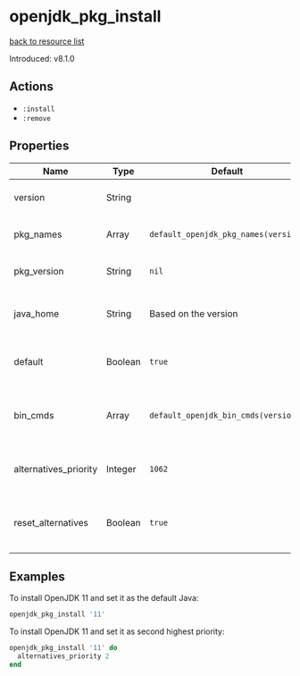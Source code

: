 
# openjdk_pkg_install

[back to resource list](https://github.com/sous-chefs/java#resources)

Introduced: v8.1.0

## Actions

- `:install`
- `:remove`

## Properties

| Name                  | Type    | Default                              | Description                                         |
| --------------------- | ------- | ------------------------------------ | --------------------------------------------------- |
| version               | String  |                                      | Java major version to install                       |
| pkg_names             | Array   | `default_openjdk_pkg_names(version)` | List of packages to install                         |
| pkg_version           | String  | `nil`                                | Package version to install                          |
| java_home             | String  | Based on the version                 | Set to override the java_home                       |
| default               | Boolean | `true`                               | Whether to set this as the defalut Java             |
| bin_cmds              | Array   | `default_openjdk_bin_cmds(version)`  | A list of bin_cmds based on the version and variant |
| alternatives_priority | Integer | `1062`                               | Alternatives priority to set for this Java          |
| reset_alternatives    | Boolean | `true`                               | Whether to reset alternatives before setting        |

## Examples

To install OpenJDK 11 and set it as the default Java:

```ruby
openjdk_pkg_install '11'
```

To install OpenJDK 11 and set it as second highest priority:

```ruby
openjdk_pkg_install '11' do
  alternatives_priority 2
end
```
